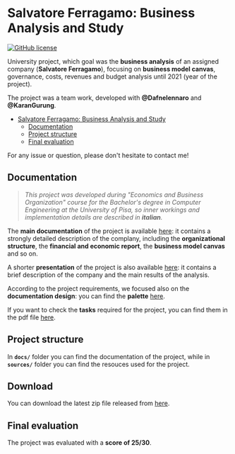 # Salvatore Ferragamo: Business Analysis and Study

[![GitHub license](https://img.shields.io/github/license/EmanueleRsp/Salvatore-Ferragamo-Business-Analysis?style=flat)](https://github.com/EmanueleRsp/Salvatore-Ferragamo-Business-Analysis/blob/main/LICENSE) 

University project, which goal was the **business analysis** of an assigned company (**Salvatore Ferragamo**), focusing on **business model canvas**, governance, costs, revenues and budget analysis until 2021 (year of the project). 

The project was a team work, developed with **@DafneIennaro** and **@KaranGurung**.

- [Salvatore Ferragamo: Business Analysis and Study](#salvatore-ferragamo-business-analysis-and-study)
  - [Documentation](#documentation)
  - [Project structure](#project-structure)
  - [Final evaluation](#final-evaluation)

For any issue or question, please don't hesitate to contact me!

## Documentation

> _This project was developed during "Economics and Business Organization" course for the Bachelor's degree in Computer Engineering at the University of Pisa, so inner workings and implementation details are described in **italian**._

The **main documentation** of the project is available [here](/docs/documentazione.pdf): it contains a strongly detailed description of the complany, including the **organizational structure**, the **financial and economic report**, the **business model canvas** and so on.

A shorter **presentation** of the project is also available [here](/docs/presentazione.pdf): it contains a brief description of the company and the main results of the analysis.

According to the project requirements, we focused also on the **documentation design**: you can find the **palette** [here](/docs/palette.pdf).

If you want to check the **tasks** required for the project, you can find them in the pdf file [here](/docs/specifiche.pdf).


## Project structure

In **`docs/`** folder you can find the documentation of the project, while in **`sources/`** folder you can find the resouces used for the project.


## Download

You can download the latest zip file released from [here](https://github.com/EmanueleRsp/Salvatore-Ferragamo-Business-Analysis/releases). 

## Final evaluation

The project was evaluated with a **score of 25/30**.
